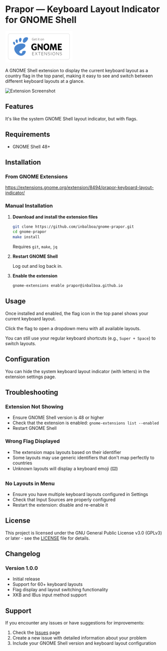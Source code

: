 # Prapor — Keyboard Layout Indicator for GNOME Shell
[<img src="https://raw.githubusercontent.com/andyholmes/gnome-shell-extensions-badge/master/get-it-on-ego.svg?sanitize=true" height="100">](https://extensions.gnome.org/extension/8494/prapor-keyboard-layout-indicator/)

A GNOME Shell extension to display the current keyboard layout as a country flag in the top panel, making it easy to see and switch between different keyboard layouts at a glance.

![Extension Screenshot](screenshot.png)

## Features

It's like the system GNOME Shell layout indicator, but with flags.

## Requirements

- GNOME Shell 48+

## Installation

### From GNOME Extensions

https://extensions.gnome.org/extension/8494/prapor-keyboard-layout-indicator/

### Manual Installation

1. **Download and install the extension files**

   ```sh
   git clone https://github.com/inbalboa/gnome-prapor.git
   cd gnome-prapor
   make install
   ```
   Requires `git`, `make`, `jq`

2. **Restart GNOME Shell**

   Log out and log back in.

3. **Enable the extension**
   ```sh
   gnome-extensions enable prapor@inbalboa.github.io
   ```

## Usage

Once installed and enabled, the flag icon in the top panel shows your current keyboard layout.

Click the flag to open a dropdown menu with all available layouts.

You can still use your regular keyboard shortcuts (e.g., `Super + Space`) to switch layouts.

## Configuration

You can hide the system keyboard layout indicator (with letters) in the extension settings page.

## Troubleshooting

### Extension Not Showing
- Ensure GNOME Shell version is 48 or higher
- Check that the extension is enabled: `gnome-extensions list --enabled`
- Restart GNOME Shell

### Wrong Flag Displayed
- The extension maps layouts based on their identifier
- Some layouts may use generic identifiers that don't map perfectly to countries
- Unknown layouts will display a keyboard emoji (⌨️)

### No Layouts in Menu
- Ensure you have multiple keyboard layouts configured in Settings
- Check that Input Sources are properly configured
- Restart the extension: disable and re-enable it

## License

This project is licensed under the GNU General Public License v3.0 (GPLv3) or later - see the [LICENSE](LICENSE) file for details.

## Changelog

### Version 1.0.0
- Initial release
- Support for 60+ keyboard layouts
- Flag display and layout switching functionality
- XKB and IBus input method support

## Support

If you encounter any issues or have suggestions for improvements:

1. Check the [Issues](https://github.com/inbalboa/gnome-prapor/issues) page
2. Create a new issue with detailed information about your problem
3. Include your GNOME Shell version and keyboard layout configuration

